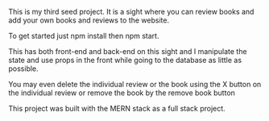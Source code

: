 This is my third seed project. It is a sight where you can review books and add your own books and reviews to the website.

To get started just npm install then npm start.

This has both front-end and back-end on this sight and I manipulate the state and use props in the front while going to the database as little as possible.

You may even delete the individual review or the book using the X button on the individual review or remove the book by the remove book button

This project was built with the MERN stack as a full stack project.